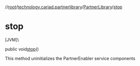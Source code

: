 //[root](../../../index.md)/[technology.cariad.partnerlibrary](../index.md)/[PartnerLibrary](index.md)/[stop](stop.md)

# stop

[JVM]\

public void[stop](stop.md)()

This method uninitializes the PartnerEnabler service components
